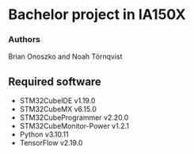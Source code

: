 # Bachelor project in IA150X

### Authors

Brian Onoszko and Noah Törnqvist

## Required software

- STM32CubeIDE v1.19.0
- STM32CubeMX v6.15.0
- STM32CubeProgrammer v2.20.0
- STM32CubeMonitor-Power v1.2.1
- Python v3.10.11
- TensorFlow v2.19.0
